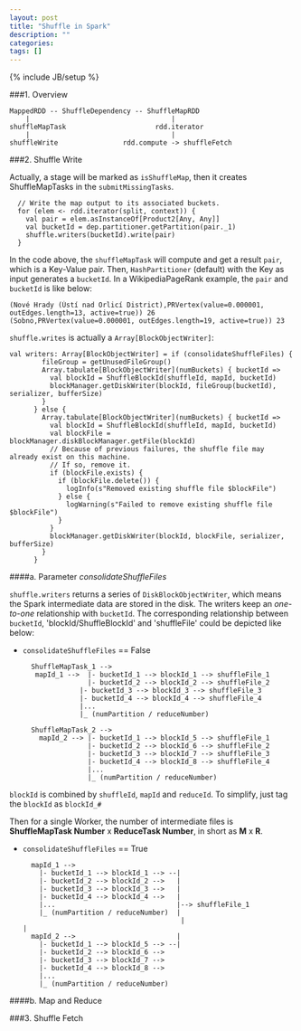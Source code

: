 ```yaml
---
layout: post
title: "Shuffle in Spark"
description: ""
categories: 
tags: []
---
```

{% include JB/setup %}

###1. Overview

	MappedRDD -- ShuffleDependency -- ShuffleMapRDD
		|									|
	shuffleMapTask						rdd.iterator
		|									|
	shuffleWrite				rdd.compute -> shuffleFetch

###2. Shuffle Write
	
Actually, a stage will be marked as `isShuffleMap`, then it creates ShuffleMapTasks in the `submitMissingTasks`.

	
      // Write the map output to its associated buckets.
      for (elem <- rdd.iterator(split, context)) {
        val pair = elem.asInstanceOf[Product2[Any, Any]]
        val bucketId = dep.partitioner.getPartition(pair._1)
        shuffle.writers(bucketId).write(pair)
      }

In the code above, the `shuffleMapTask` will compute and get a result `pair`, which is a Key-Value pair. Then, `HashPartitioner` (default) with the Key as input generates a `bucketId`. In a WikipediaPageRank example, the `pair` and `bucketId` is like below:
	
	(Nové Hrady (Ústí nad Orlicí District),PRVertex(value=0.000001, outEdges.length=13, active=true)) 26
	(Sobno,PRVertex(value=0.000001, outEdges.length=19, active=true)) 23

`shuffle.writes` is actually a `Array[BlockObjectWriter]`:

	val writers: Array[BlockObjectWriter] = if (consolidateShuffleFiles) {
	        fileGroup = getUnusedFileGroup()
	        Array.tabulate[BlockObjectWriter](numBuckets) { bucketId =>
	          val blockId = ShuffleBlockId(shuffleId, mapId, bucketId)
	          blockManager.getDiskWriter(blockId, fileGroup(bucketId), serializer, bufferSize)
	        }
	      } else {
	        Array.tabulate[BlockObjectWriter](numBuckets) { bucketId =>
	          val blockId = ShuffleBlockId(shuffleId, mapId, bucketId)
	          val blockFile = blockManager.diskBlockManager.getFile(blockId)
	          // Because of previous failures, the shuffle file may already exist on this machine.
	          // If so, remove it.
	          if (blockFile.exists) {
	            if (blockFile.delete()) {
	              logInfo(s"Removed existing shuffle file $blockFile")
	            } else {
	              logWarning(s"Failed to remove existing shuffle file $blockFile")
	            }
	          }
	          blockManager.getDiskWriter(blockId, blockFile, serializer, bufferSize)
	        }
	      }



####a. Parameter _consolidateShuffleFiles_

`shuffle.writers` returns a series of `DiskBlockObjectWriter`, which means the Spark intermediate data are stored in the disk. The writers keep an *one-to-one* relationship with `bucketId`. The corresponding relationship between `bucketId`, 'blockId/ShuffleBlockId' and 'shuffleFile' could be depicted like below:

* `consolidateShuffleFiles` == False
	
		ShuffleMapTask_1 --> 
		 mapId_1 -->  |- bucketId_1 --> blockId_1 --> shuffleFile_1 
		              |- bucketId_2 --> blockId_2 --> shuffleFile_2 
					|- bucketId_3 --> blockId_3 --> shuffleFile_3 
         	  		|- bucketId_4 --> blockId_4 --> shuffleFile_4 
					|...
					|_ (numPartition / reduceNumber)

		ShuffleMapTask_2 --> 
		  mapId_2 --> |- bucketId_1 --> blockId_5 --> shuffleFile_1 
			 	  	  |- bucketId_2 --> blockId_6 --> shuffleFile_2 
					  |- bucketId_3 --> blockId_7 --> shuffleFile_3 
					  |- bucketId_4 --> blockId_8 --> shuffleFile_4 
					  |...
					  |_ (numPartition / reduceNumber)

`blockId` is combined by `shuffleId`, `mapId` and `reduceId`. To simplify, just tag the `blockId` as `blockId_#`
		
Then for a single Worker, the number of intermediate files is __ShuffleMapTask Number__ x __ReduceTask Number__, in short as __M__ x __R__.


* `consolidateShuffleFiles` == True

		mapId_1 -->   
		  |- bucketId_1 --> blockId_1 --> --|
		  |- bucketId_2 --> blockId_2 -->   |
		  |- bucketId_3 --> blockId_3 -->   |
		  |- bucketId_4 --> blockId_4 -->   |
		  |...	                            |--> shuffleFile_1
		  |_ (numPartition / reduceNumber)  |                         
		  		                    		 |	       				                            |             
		mapId_2 -->                         |  
		  |- bucketId_1 --> blockId_5 --> --| 
		  |- bucketId_2 --> blockId_6 -->  
	  	  |- bucketId_3 --> blockId_7 -->  
  		  |- bucketId_4 --> blockId_8 -->  
		  |...
		  |_ (numPartition / reduceNumber)
								  	

####b. Map and Reduce




###3. Shuffle Fetch

